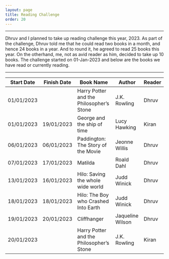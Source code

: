 ```yaml
---
layout: page
title: Reading Challenge
order: 20
---
```


<hr/>
Dhruv and I planned to take up reading challenge this year, 2023. As part of the challenge, Dhruv told me that he could read two books in a month, and hence 24 books in a year. And to round it, he agreed to read 25 books this year. On the otherhand, me, not as avid reader as him, decided to take up 10 books. The challenge started on 01-Jan-2023 and below are the books we have read or currently reading.

<hr/>

Start Date | Finish Date | Book Name | Author | Reader |
--- | --- | --- | --- |--- |
01/01/2023 |  | Harry Potter and the Philosopher’s Stone | J.K. Rowling | Dhruv |
01/01/2023 | 19/01/2023 |George and the ship of time | Lucy Hawking | Kiran |
06/01/2023 | 06/01/2023 | Paddington: The Story of the Movie | Jeonne Willis | Dhruv |
07/01/2023 | 17/01/2023 | Matilda | Roald Dahl | Dhruv |
13/01/2023 | 16/01/2023 | Hilo: Saving the whole wide world	| Judd Winick | Dhruv |
18/01/2023 | 18/01/2023 | Hilo: The Boy who Crashed Into Earth | Judd Winick | Dhruv |
19/01/2023 | 20/01/2023 | Cliffhanger | Jaqueline Wilson | Dhruv |
20/01/2023 |  | Harry Potter and the Philosopher’s Stone | J.K. Rowling | Kiran |